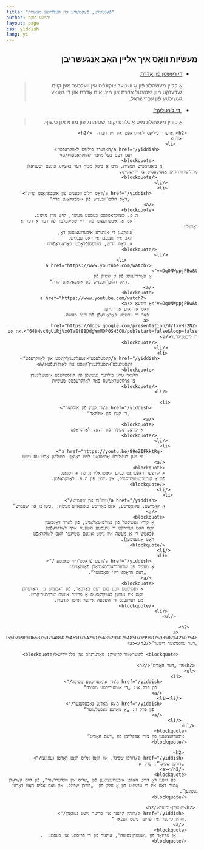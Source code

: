 ```yaml
---
title: "פֿאַנטאַזיע, פֿאַקטאַזיע און העלדישע מעשיות"
author: יהושע פֿוקס 
layout: page 
css: yiddish 
lang: yi
---
```


<div dir='rtl'>
       <h2>מעשׂיות װאָס איך אַלײן האָב אָנגעשריבן</h2>
         <ul>
                <li>
                    <a href="/yiddish/%D7%93%D7%99%20%D7%A8%D7%A2%D7%A9%D7%98%D7%9F%20%D7%A4%D6%BF%D7%95%D7%9F%20%D7%90%D6%B7%D7%93%D7%A8%D7%AA/">
                        די רעשטן פֿון אַדרת </a>
                    <blockquote>
                    אַ קליין מעשׂהלע פֿון אַ ווײַטער צוקונפֿט אין וועלכער
                    מען קוים געדענקט מײַן שטעטל אַדרת
                     און מיט אים אַדרת און די גאַנצע געשיכטע פֿון עם־ישׂראל.
                    </blockquote>
                </li>
                <li>
                        <a href="/yiddish/די ליכטלעך/">
                            „די ליכטלעך“
                        </a>
                        <blockquote>
                          אַ קורץ מעשׂהלע מיט אַ גלותדיקער שטימונג פֿון מורא און כּישוף.
                        </blockquote>
                    </li>
          </ul>


        <h2>האַװערד פֿיליפּס לאַװקראַפֿט און זײַן חבֿרה  </h2>            
          <ul>
            <li>
                  <a href="/yiddish/האַװערד פֿיליפּס לאַװקראַפֿט">
                            װעגן דעם בעל־מחבר לאַװקראַפֿטן</a>
                    <blockquote> 
                 אַ ביאָגראַפֿיש תּמצית, מיט אַ ביסל מכּוח דער באַציִונג פֿונעם זשעניאַלן מרה־שחורהדיקן אַנטיסעמיט צו ייִדישקײט.
                   </blockquote>
               </li>
               <li>
                     <a href="/yiddish/דאָס חלום־זוכעניש פֿון אומבאַקאַנט קדת">
                             „דאָס חלום־זוכעניש פֿון אומבאַקאַנט קדת“
                    </a>
                    <blockquote> 
                          ה.פּ. לאַװקראַפֿפֿטס בעסטע מעשׂה, לױט מײַן מײנונג. 
                            אָט אַן איבערזעצונג פֿון דרײַ שטיקעלעך פֿון דער אָ דער אָ נאָװעלע
                            אַנטקעגן די אַנדערע איבערזעצונגען דאָ,
                            האָב איך געגעבן אי דאָס ענגליש,
                            אי דאָס ייִדיש, צונױפגעֿפֿלאָכטן פּאַראַגראַפֿװײַז.  
                   </blockquote>
               </li>
                              <li>
                     <a href="https://www.youtube.com/watch?v=DqONWppjPBw&t">
                     אַ פּאָרלײענונג פֿון אַ שטיק פֿון
                             „דאָס חלום־זוכעניש פֿון אומבאַקאַנט קדת“
                    </a>
                    <blockquote>  
                       <a href="https://www.youtube.com/watch?v=DqONWppjPBw&t">אַ װידעאָ </a>
                      װאָס אין אים איך לײען 
                      פֿאָר די ערשטע פּאַראַגראַפֿן פֿון דער מעשׂה.
                      <a href="https://docs.google.com/presentation/d/1xyHr2NZ-648HvcNgUiRjVx0TaEt8BDdgWmMOP0SH3OU/pub?start=false&loop=false">.און אָט די ליכטבילדער</a>
                   </blockquote>
               </li>
               <li>
                  <a href="/yiddish/קינסטלעכע־אינטעליגענץ־קונסט און לאַװקרעפֿט">
                            קינסטלעכע־אינטעליגענץ־קונסט און לאַװקרעפֿט</a>
                    <blockquote> 
                          הלמאי טױגן בילדער געשאַפֿן פֿון קינסטלעכע אינטעליגענץ
                           צו אילוסטראַציעס פֿאַר לאַװקרעפֿטס מעשׂיות
                   </blockquote>
               </li>

              <li>
                     <a href="/yiddish/די קעץ פֿון אולתּאַר">
                             „די קעץ פֿון אולתּאַר“
                    </a>
                    <blockquote> 
                        אַ קורצע מעשׂה פֿון ה.פּ. לאַװקראַפֿט
                   </blockquote>
               </li>
              <li>
                 <a href="https://youtu.be/89eZIFkktRg">
                        װי מען רעגולירט אַרױסגאַנג לױט ראַיאָן: כטולהון אַרט עס נישט    
                </a>
                <blockquote>
                אַ קורצער ראַפֿעראַט בנוגע קאָנטראָלירונג פֿון אַרױסגאַנג
                פֿון אַ קובערנעטעס־קנױל, אין גײַסט פֿון ה.פּ. לאַװקראַפֿטן.
                </blockquote>
              </li>
             <li> 
                   <a href="/yiddish/טשו־בו און שעמיש/">
                אַ קאָמישע, עקזאָטישע, אַלט־מאָדישע פֿאַנטאַזיע־מעשׂה: „טשו־בו און שעמיש“   
                   </a>
                <blockquote> 
                    אַ קורץ געשיכטל פֿון כּמו־מיטאָלאָגיע, פֿון לאָרד דאַנסאַנין
                    װאָס האָט געװירקט די גרעסטע השפּעה אױף לאַװקראַפֿטן 
                    (כאָטש די אָ מעשׂה איז נישט אינעם שטײגער װאָס לאַװקראַפֿט 
                    האָט אָנגענומען).
                </blockquote>
              </li>
               <li>
                     <a href="/yiddish/דעם פֿראָסט־ריז׳ טאָכטער/">
                    אַ מעשׂה פֿון שװערד־און־סאַנדאַלן פֿאַנטאַזיע:
                       „דעם פֿראָסט־ריז' טאָכטער“.   
                     </a>
                    <blockquote> 
                        אַ געשיכטע װעגן כּונן דעם באַרבאַר, פֿון ראָבערט ע. האַװערדן
                        װאָס איז געװען לאַװקראַפֿטס אַ פֿרײַנד אינעם שרײַבער־קרײַז.
                        מע דערקענט די השפּעה אײנער אױפֿן אַנדערן.
                    </blockquote>
               </li>
            </ul>
    
       <h2>
           <a href="/yiddish/%D7%93%D7%A2%D7%A8%20%D7%A9%D7%95%D7%95%D7%90%D6%B7%D7%A8%D7%A6%D7%A2%D7%A8%20%D7%A8%D7%99%D7%98%D7%A2%D7%A8/">װעגן „דער שװאַרצער ריטער“</a></h2>
    
           <blockquote> ליטעראַטור־קריטיק: מאָדערניזם און כּלל־ייִדיש</blockquote>

     <h2>פֿון „דער האָביט“</h2>
     <ul>
          <li>
                 <a href="/yiddish/די אומגעריכטע מסיבה/"> 
                   פֿון פּרק א׳: „די אומגעריכטע מסיבה“
                 </a>
          </li><li>
                 <a href="/yiddish/אַ מאָדנע נאַכטלעגער/">
                    פֿון פּרק ז׳: „אַ מאָדנע נאַכטלעגער“
                 </a>
          </li>
     </ul>
        <blockquote> 
         איבערזעצונגען פֿון צװײ אָפּקלײַבן פֿון „דעם האָביט“ 
        </blockquote>

         <h2>
         <a href="/yiddish/דורכן שפּיגל, און װאָס אַליס האָט דאָרטן געפֿונען/">
         „דורכן שפּיגל“, פּרק א׳
         </a></h2>
        <blockquote>
            סע זײַנען דאָ דריט האַלבן איבערזעצונגען פֿון „אַליס אין װוּנדערלאַנד“, פֿון לויִס קאַראָלן
           אָבער דאָס איז די ערשטע פֿון אַ חלק פֿון  „דורכן שפּיגל, און װאָס אַליס האָט דאָרטן געפֿונען“.
        </blockquote>
        
     <h2>שטערן-נסיעה</h2>
         <a href="/yiddish/װוּהין קײנער איז פֿריִער נישט געפֿאָרן/">
        „װוּהין קײנער איז פֿריִער נישט געפֿאָרן“
         </a>
        <blockquote> 
            אַן עפּיזאָד פֿון „שטערן־נסיעה“, אײנער פֿון די פֿריסטע און בעסטע  .
        </blockquote>
 </div>
